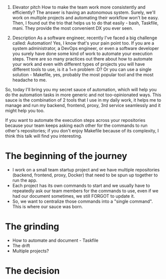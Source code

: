 1. Elevator pitch
How to make the team work more consistently and efficiently? The answer is having an autonomous system. Surely, we'll work on multiple projects and automating their workflow won't be easy. Then, I found out the trio that helps us to do that easily - bash, Taskfile, mani. They provide the most convenient DX you ever seen.


2. Description
As a software engineer, recently I've faced a big challenge called: Automation! Yes, I know that's your pain point too. If you are a system administrator, a DevOps engineer, or even a software developer you surely have done some kind of work to automate your execution steps. There are so many practices out there about how to automate your work and even with different types of projects you will have different tools to use, is it a 1+n problem :D? Or you can use a single solution - Makefile, yes, probably the most popular tool and the most headache to me.

So, today I'll bring you my secret sauce of automation, which will help you do the automation tasks in more generic and not too-opinionated ways. This sauce is the combination of 2 tools that I use in my daily work, it helps me to manage and run my backend, frontend, proxy, 3rd service seamlessly and it might help you too.

If you want to automate the execution steps across your repositories because your team keeps asking each other for the commands to run other's repositories; if you don't enjoy Makefile because of its complexity, I think this talk will find you interesting.

# The beginning of the journey
- I work on a small team startup project and we have multiple repositories (backend, frontend, proxy, Docker) that need to be spun up together to run the app. 
- Each project has its own commands to start and we usually have to repeatedly ask our team members for the commands to use, even if we had our document sometimes, we still FORGOT to update it.
- So, we want to centralize those commands into a "single command". This is where our sauce was born.

# The grinding
- How to automate and document - Taskfile
- The drift
- Multiple projects?

# The decision


